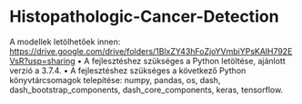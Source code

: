 # Histopathologic-Cancer-Detection

A modellek letölhetőek innen: 
https://drive.google.com/drive/folders/1BlxZY43hFoZjoYVmbiYPsKAlH792EVsR?usp=sharing 
•	A fejlesztéshez szükséges a Python letöltése, ajánlott verzió a 3.7.4.
•	A fejlesztéshez szükséges a következő Python könyvtárcsomagok telepítése: numpy, pandas, os, dash, dash_bootstrap_components, dash_core_components, keras, tensorflow.
